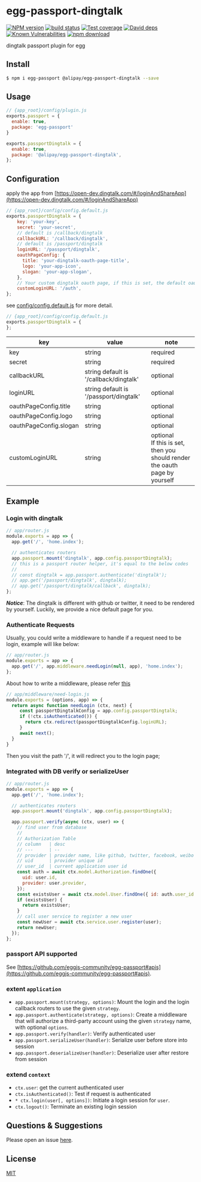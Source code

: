 # egg-passport-dingtalk

[![NPM version][npm-image]][npm-url]
[![build status][travis-image]][travis-url]
[![Test coverage][codecov-image]][codecov-url]
[![David deps][david-image]][david-url]
[![Known Vulnerabilities][snyk-image]][snyk-url]
[![npm download][download-image]][download-url]

[npm-image]: https://img.shields.io/npm/v/egg-passport-dingtalk.svg?style=flat-square
[npm-url]: https://npmjs.org/package/egg-passport-dingtalk
[travis-image]: https://img.shields.io/travis/eggjs-community/egg-passport-dingtalk.svg?style=flat-square
[travis-url]: https://travis-ci.org/eggjs-community/egg-passport-dingtalk
[codecov-image]: https://img.shields.io/codecov/c/github/eggjs-community/egg-passport-dingtalk.svg?style=flat-square
[codecov-url]: https://codecov.io/github/eggjs-community/egg-passport-dingtalk?branch=master
[david-image]: https://img.shields.io/david/eggjs-community/egg-passport-dingtalk.svg?style=flat-square
[david-url]: https://david-dm.org/eggjs-community/egg-passport-dingtalk
[snyk-image]: https://snyk.io/test/npm/egg-passport-dingtalk/badge.svg?style=flat-square
[snyk-url]: https://snyk.io/test/npm/egg-passport-dingtalk
[download-image]: https://img.shields.io/npm/dm/egg-passport-dingtalk.svg?style=flat-square
[download-url]: https://npmjs.org/package/egg-passport-dingtalk

dingtalk passport plugin for egg

## Install

```bash
$ npm i egg-passport @alipay/egg-passport-dingtalk --save
```

## Usage

```js
// {app_root}/config/plugin.js
exports.passport = {
  enable: true,
  package: 'egg-passport'
}

exports.passportDingtalk = {
  enable: true,
  package: '@alipay/egg-passport-dingtalk',
};
```

## Configuration

apply the app from [https://open-dev.dingtalk.com/#/loginAndShareApp](https://open-dev.dingtalk.com/#/loginAndShareApp)

```js
// {app_root}/config/config.default.js
exports.passportDingtalk = {
    key: 'your-key',
    secret: 'your-secret',
    // default is /callback/dingtalk
    callbackURL: '/callback/dingtalk',
    // default is /passport/dingtalk
    loginURL: '/passport/dingtalk',
    oauthPageConfig: {
      title: 'your-dingtalk-oauth-page-title',
      logo: 'your-app-icon',
      slogan: 'your-app-slogan',
    },
    // Your custom dingtalk oauth page, if this is set, the default oauthPageConfig will be invalid
    customLoginURL: '/auth',    
};
```

see [config/config.default.js](config/config.default.ts) for more detail.

```js
// {app_root}/config/config.default.js
exports.passportDingtalk = {
};
```

| key                    | value                                      | note                                                         |
| ---------------------- | ------------------------------------------ | ------------------------------------------------------------ |
| key                    | string                                     | required                                                       |
| secret                 | string                                     | required                                                       |
| callbackURL            | string  default is '/callback/dingtalk' | optional                 |
| loginURL               | string  default is '/passport/dingtalk'  | optional                                     |
| oauthPageConfig.title  | string                                     | optional                                     |
| oauthPageConfig.logo   | string                                     | optional                                 |
| oauthPageConfig.slogan | string                                     | optional                                    |
| customLoginURL         | string                                     | optional<br>If this is set, then you should render the oauth page by yourself |


## Example

### Login with dingtalk

```js
// app/router.js
module.exports = app => {
  app.get('/', 'home.index');

  // authenticates routers
  app.passport.mount('dingtalk', app.config.passportDingtalk);
  // this is a passport router helper, it's equal to the below codes
  //
  // const dingtalk = app.passport.authenticate('dingtalk');
  // app.get('/passport/dingtalk', dingtalk);
  // app.get('/passport/dingtalk/callback', dingtalk);
};
```

***Notice***: The dingtalk is different with github or twitter, it need to be rendered by yourself. Luckily, we provide a nice default page for you.

### Authenticate Requests

Usually, you could write a middleware to handle if a request need to be login, example will like below:

```js
// app/router.js
module.exports = app => {
  app.get('/', app.middleware.needLogin(null, app), 'home.index');
};
```

About how to write a middleware, please refer [this](https://eggjs.org/en/basics/middleware.html)

```js
// app/middleware/need-login.js
module.exports = (options, app) => {
  return async function needLogin (ctx, next) {
     const passportDingtalkConfig = app.config.passportDingtalk;
     if (!ctx.isAuthenticated()) {
       return ctx.redirect(passportDingtalkConfig.loginURL);
     }
     await next();   
  }
}
```

Then you visit the path '/', it will redirect you to the login page;

### Integrated with DB verify or serializeUser

```js
// app/router.js
module.exports = app => {
  app.get('/', 'home.index');

  // authenticates routers
  app.passport.mount('dingtalk', app.config.passportDingtalk);

  app.passport.verify(async (ctx, user) => {
    // find user from database
    //
    // Authorization Table
    // column   | desc
    // ---      | --
    // provider | provider name, like github, twitter, facebook, weibo and so on
    // uid      | provider unique id
    // user_id  | current application user id
    const auth = await ctx.model.Authorization.findOne({
      uid: user.id,
      provider: user.provider,
    });
    const existsUser = await ctx.model.User.findOne({ id: auth.user_id });
    if (existsUser) {
      return existsUser;
    }
    // call user service to register a new user
    const newUser = await ctx.service.user.register(user);
    return newUser;
  });
};
```

### passport API supported

See [https://github.com/eggjs-community/egg-passport#apis](https://github.com/eggjs-community/egg-passport#apis).

### extent `application`

- `app.passport.mount(strategy, options)`: Mount the login and the login callback routers to use the given `strategy`.
- `app.passport.authenticate(strategy, options)`: Create a middleware that will authorize a third-party account using the given `strategy` name, with optional `options`.
- `app.passport.verify(handler)`: Verify authenticated user
- `app.passport.serializeUser(handler)`: Serialize user before store into session
- `app.passport.deserializeUser(handler)`: Deserialize user after restore from session

### extend `context`

- `ctx.user`: get the current authenticated user
- `ctx.isAuthenticated()`: Test if request is authenticated
- `* ctx.login(user[, options])`: Initiate a login session for `user`.
- `ctx.logout()`: Terminate an existing login session

## Questions & Suggestions

Please open an issue [here](https://github.com/eggjs-community/egg/issues).

## License

[MIT](LICENSE)
